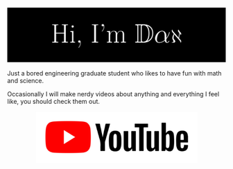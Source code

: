 ![Header image](https://raw.githubusercontent.com/dan-whitman/dan-whitman/master/Assets/Profile_ReadMe.jpg)
<!-- I created this header in Latex. See the main.tex file to see how! -->
Just a bored engineering graduate student who likes to have fun with math and science.

Occasionally I will make nerdy videos about anything and everything I feel like, you should check them out.

<p align="center">
  <a href="https://www.youtube.com/@dan-whitman" title="YouTube"><img src="Assets/YouTube_Icon.jpg" width="375" height="120" /></a>
</p>
